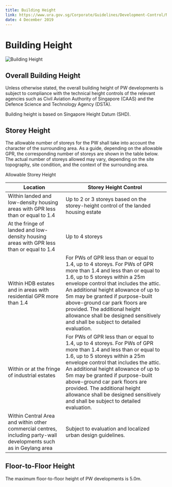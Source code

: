 ```yaml
---
title: Building Height
link: https://www.ura.gov.sg/Corporate/Guidelines/Development-Control/Non-Residential/PW/Building-Height
date: 4 December 2019
---
```


# Building Height

![Building Height](https://www.ura.gov.sg/-/media/Corporate/Guidelines/Development-control/Others/PW01_Building_Height.jpg?h=100%25&w=100%25)

## Overall Building Height

Unless otherwise stated, the overall building height of PW developments is subject to compliance with the technical height controls of the relevant agencies such as Civil Aviation Authority of Singapore (CAAS) and the Defence Science and Technology Agency (DSTA).

Building height is based on Singapore Height Datum (SHD).

## Storey Height

The allowable number of storeys for the PW shall take into account the character of the surrounding area. As a guide, depending on the allowable GPR, the corresponding number of storeys are shown in the table below. The actual number of storeys allowed may vary, depending on the site topography, site condition, and the context of the surrounding area.

Allowable Storey Height

| Location                                                                                                           | Storey Height Control                                                                                                                                                                                                                                                                                                                                                                                                          |
| ------------------------------------------------------------------------------------------------------------------ | ------------------------------------------------------------------------------------------------------------------------------------------------------------------------------------------------------------------------------------------------------------------------------------------------------------------------------------------------------------------------------------------------------------------------------ |
| Within landed and low-density housing areas with GPR less than or equal to 1.4                                     | Up to 2 or 3 storeys based on the storey-height control of the landed housing estate                                                                                                                                                                                                                                                                                                                                           |
| At the fringe of landed and low-density housing areas with GPR less than or equal to 1.4                           | Up to 4 storeys                                                                                                                                                                                                                                                                                                                                                                                                                |
| Within HDB estates and in areas with residential GPR more than 1.4                                                 | For PWs of GPR less than or equal to 1.4, up to 4 storeys. For PWs of GPR more than 1.4 and less than or equal to 1.6, up to 5 storeys within a 25m envelope control that includes the attic. An additional height allowance of up to 5m may be granted if purpose-built above-ground car park floors are provided. The additional height allowance shall be designed sensitively and shall be subject to detailed evaluation. |
| Within or at the fringe of industrial estates                                                                      | For PWs of GPR less than or equal to 1.4, up to 4 storeys. For PWs of GPR more than 1.4 and less than or equal to 1.6, up to 5 storeys within a 25m envelope control that includes the attic. An additional height allowance of up to 5m may be granted if purpose-built above-ground car park floors are provided. The additional height allowance shall be designed sensitively and shall be subject to detailed evaluation. |
| Within Central Area and within other commercial centres, including party-wall developments such as in Geylang area | Subject to evaluation and localized urban design guidelines.                                                                                                                                                                                                                                                                                                                                                                   |

## Floor-to-Floor Height

The maximum floor-to-floor height of PW developments is 5.0m.
